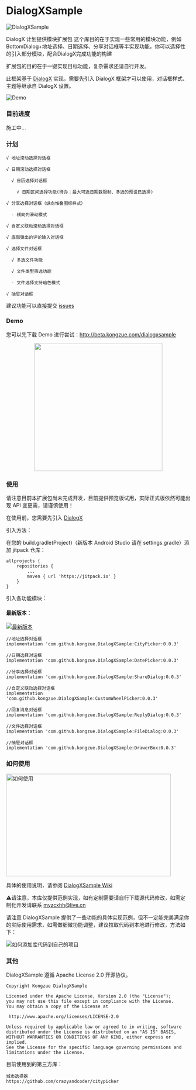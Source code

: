 # DialogXSample

![DialogXSample](https://github.com/kongzue/DialogXSample/raw/master/img_sample.png)

DialogX 计划提供模块扩展包
这个库目的在于实现一些常用的模块功能，例如BottomDialog+地址选择、日期选择、分享对话框等半实现功能，你可以选择性的引入部分模块，配合DialogX完成功能的构建

扩展包的目的在于一键实现目标功能，复杂需求还请自行开发。

此框架基于 [DialogX](https://github.com/kongzue/DialogX) 实现，需要先引入 DialogX 框架才可以使用，对话框样式、主题等继承自 DialogX 设置。

![Demo](https://github.com/kongzue/DialogXSample/raw/master/img_dialogx_sample.png)

### 目前进度

施工中...

### 计划

```
√ 地址滚动选择对话框

√ 日期滚动选择对话框

  √ 日历选择对话框
  
    √ 日期区间选择功能(待办：最大可选日期数限制、多选的预设已选择)

√ 分享选择对话框（纵向堆叠图标样式）

  - 横向列滑动模式

√ 自定义联动滚动选择对话框

√ 底部弹出的评论输入对话框

√ 选择文件对话框

  √ 多选文件功能
  
  √ 文件类型筛选功能
  
  - 文件选择支持暗色模式
  
√ 抽屉对话框
```

建议功能可以直接提交 [issues](https://github.com/kongzue/DialogXSample/issues)

### Demo

您可以先下载 Demo 进行尝试：http://beta.kongzue.com/dialogxsample

<div align=center>    
    <img src="https://github.com/kongzue/DialogXSample/raw/master/README.assets/qrcode.png" width="350">    
</div>

### 使用

请注意目前本扩展包尚未完成开发，目前提供预览版试用，实际正式版依然可能出现 API 变更需，请谨慎使用！

在使用前，您需要先引入 [DialogX](https://github.com/kongzue/DialogX)

引入方法：

在您的 build.gradle(Project)（新版本 Android Studio 请在 settings.gradle）添加 jitpack 仓库：
```
allprojects {
    repositories {
        ...
        maven { url 'https://jitpack.io' }
    }
}
```

引入各功能模块：

#### 最新版本：

[![最新版本](https://jitpack.io/v/kongzue/DialogXSample.svg)](https://jitpack.io/#kongzue/DialogXSample)

```
//地址选择对话框
implementation 'com.github.kongzue.DialogXSample:CityPicker:0.0.3'

//日期选择对话框
implementation 'com.github.kongzue.DialogXSample:DatePicker:0.0.3'

//分享选择对话框
implementation 'com.github.kongzue.DialogXSample:ShareDialog:0.0.3'

//自定义联动选择对话框
implementation 'com.github.kongzue.DialogXSample:CustomWheelPicker:0.0.3'

//回复消息对话框
implementation 'com.github.kongzue.DialogXSample:ReplyDialog:0.0.3'

//文件选择对话框
implementation 'com.github.kongzue.DialogXSample:FileDialog:0.0.3'

//抽屉对话框
implementation 'com.github.kongzue.DialogXSample:DrawerBox:0.0.3'
```

### 如何使用

<a href="https://github.com/kongzue/DialogXSample/wiki/"><img src="https://github.com/kongzue/DialogX/raw/master/readme/img_how_to_use_tip.png" alt="如何使用" width="450" height="280" /></a>

具体的使用说明，请参阅 [DialogXSample Wiki](https://github.com/kongzue/DialogXSample/wiki/)

⚠️请注意，本库仅提供范例实现，如有定制需要请自行下载源代码修改，如需定制化开发请联系 myzcxhh@live.cn

请注意 DialogXSample 提供了一些功能的具体实现范例，但不一定能完美满足你的实际使用需求，如需做细微功能调整，建议拉取代码到本地进行修改，方法如下：

![如何添加库代码到自己的项目](https://user-images.githubusercontent.com/10115359/186886902-9d1237fe-383c-4aaf-b2c7-24e357d0acef.png)

### 其他

DialogXSample 遵循 Apache License 2.0 开源协议。

```
Copyright Kongzue DialogXSample

Licensed under the Apache License, Version 2.0 (the "License");
you may not use this file except in compliance with the License.
You may obtain a copy of the License at

 http://www.apache.org/licenses/LICENSE-2.0

Unless required by applicable law or agreed to in writing, software
distributed under the License is distributed on an "AS IS" BASIS,
WITHOUT WARRANTIES OR CONDITIONS OF ANY KIND, either express or implied.
See the License for the specific language governing permissions and
limitations under the License.
```

目前使用到的第三方库：
```
城市选择器
https://github.com/crazyandcoder/citypicker

```
